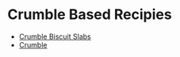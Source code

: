 # Crumble Based Recipies
- [Crumble Biscuit Slabs](crumble-biscuit-slabs.md)
- [Crumble](crumble.md)
